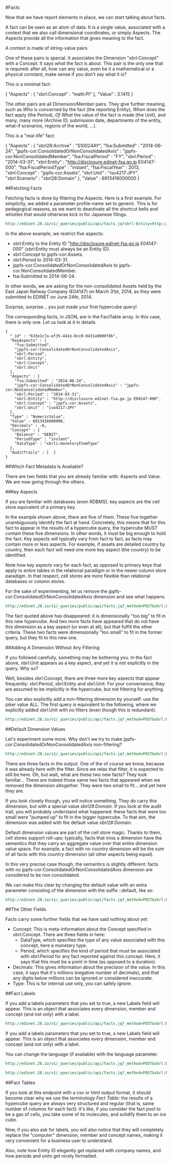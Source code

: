 #Facts

Now that we have report elements in place, we can start talking about facts.

A fact can be seen as an atom of data. It is a single value, associated with a context that we also call dimensional coordinates, or simply Aspects. The Aspects provide all the information that gives meaning to the fact.

A context is made of string-value pairs.

One of these pairs is special. It associates the Dimension "xbrl:Concept" with a Concept. It says *what* the fact is about. This pair is the only one that is required: after all, how can any value, even be it a mathematical or a physical constant, make sense if you don't say what it is?

This is a minimal fact:

{
  "Aspects" : {
    "xbrl:Concept" : "math:PI"
  },
  "Value" : 3.1415
}

The other pairs are all Dimension/Member pairs. They give further meaning, such as *Who* is concerned by the fact (the reporting Entity), *When* does the fact apply (the Period), *Of What* the value of the fact is made (the Unit), and many, many more (Archive ID, submission date, departments of the entity, what-if scenarios, regions of the world, ...).

This is a "real-life" fact:

{
  "Aspects" : {
    "xbrl28:Archive" : "S10024AY",
    "fsa:Submitted" : "2014-06-24",
    "jppfs-cor:ConsolidatedOrNonConsolidatedAxis" : "jppfs-cor:NonConsolidatedMember",
    "fsa:FiscalPeriod" : "FY",
    "xbrl:Period" : "2014-03-31",
    "xbrl:Entity" : "http://disclosure.edinet-fsa.go.jp E04147-000",
    "fsa:FiscalPeriodType" : "instant",
    "fsa:FiscalYear" : 2013,
    "xbrl:Concept" : "jppfs-cor:Assets",
    "xbrl:Unit" : "iso4217:JPY",
    "xbrl:Scenario" : "xbrl28:Domain"
  },
  "Value" : 6913416000000
}

##Fetching Facts

Fetching facts is done by filtering the Aspects. Here is a first example. For simplicity, we added a parameter profile-name set to generic. This is for pedagogical reasons, as we want to deactivate all the shortcut bells and whistles that would otherwise kick in for Japanese filings.

```REST
http://edinet.28.io/v1/_queries/public/api/facts.jq?xbrl:Entity=http://disclosure.edinet-fsa.go.jp%20E04147-000&xbrl:Concept=jppfs-cor:Assets&jppfs-cor:ConsolidatedOrNonConsolidatedAxis=jppfs-cor:NonConsolidatedMember&fsa:Submitted=2014-06-24&xbrl:Period=2014-03-31&profile-name=generic
```

In the above example, we restrict five aspects:
- xbrl:Entity to the Entity ID "http://disclosure.edinet-fsa.go.jp E04147-000" (xbrl:Entity must always be an Entity ID).
- xbrl:Concept to jppfs-cor:Assets.
- xbrl:Period to 2014-03-31.
- jppfs-cor:ConsolidatedOrNonConsolidatedAxis to jppfs-cor:NonConsolidatedMember.
- fsa:Submitted to 2014-06-24.

In other words, we are asking for the non-consolidated Assets held by the East Japan Railway Company (E04147) on March 31st, 2014, as they were submitted to EDINET on June 24th, 2014.

Surprise, surprise... you just made your first hypercube query!

The corresponding facts, in JSON, are in the FactTable array. In this case, there is only one. Let us look at it in details.

    {
      "_id" : "633e1c7a-ef35-441e-8cc0-0431a9809f8b",
      "KeyAspects" : [
        "fsa:Submitted",
        "jppfs-cor:ConsolidatedOrNonConsolidatedAxis",
        "xbrl:Period",
        "xbrl:Entity",
        "xbrl:Concept",
        "xbrl:Unit"
      ],
      "Aspects" : {
        "fsa:Submitted" : "2014-06-24",
        "jppfs-cor:ConsolidatedOrNonConsolidatedAxis" : "jppfs-cor:NonConsolidatedMember",
        "xbrl:Period" : "2014-03-31",
        "xbrl:Entity" : "http://disclosure.edinet-fsa.go.jp E04147-000",
        "xbrl:Concept" : "jppfs-cor:Assets",
        "xbrl:Unit" : "iso4217:JPY"
      },
      "Type" : "NumericValue",
      "Value" : 6913416000000,
      "Decimals" : -6,
      "Concept" : {
        "Balance" : "DEBIT",
        "PeriodType" : "instant",
        "DataType" : "xbrli:monetaryItemType"
      },
      "AuditTrails" : [  ]
    }

##Which Fact Metadata Is Available?

There are two fields that you are already familiar with: Aspects and Value. We are now going through the others.

##Key Aspects

If you are familiar with databases (even RDBMS), key aspects are the cell store equivalent of a primary key.

In the example shown above, there are five of them. These five together unambiguously identify the fact at hand. Concretely, this means that for this fact to appear in the results of a hypercube query, the hypercube MUST contain these five dimensions. In other words, it must be big enough to hold the fact. Key aspects will typically vary from fact to fact, as facts may contain more or less aspects. For example, if assets are detailed country by country, then each fact will need one more key aspect (the country) to be identified.

Note how key aspects vary for each fact, as opposed to primary keys that apply to entire tables in the relational paradigm or in the newer column store paradigm. In that respect, cell stores are more flexible than relational databases or column stores.

For the sake of experimenting, let us remove the jppfs-cor:ConsolidatedOrNonConsolidatedAxis dimension and see what happens.

```REST
http://edinet.28.io/v1/_queries/public/api/facts.jq?_method=POST&xbrl:Entity=http://disclosure.edinet-fsa.go.jp%20E04147-000&xbrl:Concept=jppfs-cor:Assets&fsa:Submitted=2014-06-24&xbrl:Period=2014-03-31&profile-name=generic
```

The fact quoted above has disappeared: it is dimensionally "too big" to fit in this new hypercube. And two more facts have appeared that do not have this dimension as a key aspect (or even at all), but that fulfill the other criteria. These two facts were dimensionally "too small" to fit in the former query, but they fit to this new one.

##Adding A Dimension Without Any Filtering

If you followed carefully, something may be bothering you. In the fact above, xbrl:Unit appears as a key aspect, and yet it is not explicitly in the query. Why so?

Well, besides xbrl:Concept, there are three more key aspects that appear frequently: xbrl:Period, xbrl:Entity and xbrl:Unit. For your convenience, they are assumed to be implicitly in the hypercube, but not filtering for anything.

You can also explicitly add a non-filtering dimension by yourself: use the joker value ALL. The first query is equivalent to the following, where we explicitly added xbrl:Unit with no filters (even though this is redundant).

```REST
http://edinet.28.io/v1/_queries/public/api/facts.jq?_method=POST&xbrl:Entity=http://disclosure.edinet-fsa.go.jp%20E04147-000&xbrl:Concept=jppfs-cor:Assets&jppfs-cor:ConsolidatedOrNonConsolidatedAxis=jppfs-cor:NonConsolidatedMember&fsa:Submitted=2014-06-24&xbrl:Period=2014-03-31&xbrl:Unit=ALL&profile-name=generic
```

##Default Dimension Values

Let's experiment some more. Why don't we try to make jppfs-cor:ConsolidatedOrNonConsolidatedAxis non-filtering?

```REST
http://edinet.28.io/v1/_queries/public/api/facts.jq?_method=POST&xbrl:Entity=http://disclosure.edinet-fsa.go.jp%20E04147-000&xbrl:Concept=jppfs-cor:Assets&jppfs-cor:ConsolidatedOrNonConsolidatedAxis=ALL&fsa:Submitted=2014-06-24&xbrl:Period=2014-03-31&profile-name=generic
```

There are three facts in the output. One of the of course we know, because it was already here with the filter. Since we relax that filter, it is expected to still be here. Oh, but wait, what are these two new facts? They look familiar... These are indeed those same two facts that appeared when we removed the dimension altogether. They were two small to fit... and yet here they are.

If you look closely though, you will notice something. They do carry this dimension, but with a special value *xbrl28:Domain*. If you look at the audit trail, you will probably understand what happened: these facts that were too small were "pumped up" to fit in the bigger hypercube. To that aim, the dimension was added with the default value *xbrl28:Domain*.

Default dimension values are part of the cell store magic. Thanks to them, cell stores support roll-ups: typically, facts that miss a dimension have the semantics that they carry an aggregate value over that entire dimension value space. For example, a fact with no country dimension will be the sum of all facts with this country dimension (all other aspects being equal).

In this very precise case though, the semantics is slightly different: facts with no jppfs-cor:ConsolidatedOrNonConsolidatedAxis dimension are considered to be non consolidated.

We can make this clear by changing the default value with an extra parameter consisting of the dimension with the suffix ::default, like so:

```REST
http://edinet.28.io/v1/_queries/public/api/facts.jq?_method=POST&xbrl:Entity=http://disclosure.edinet-fsa.go.jp%20E04147-000&xbrl:Concept=jppfs-cor:Assets&jppfs-cor:ConsolidatedOrNonConsolidatedAxis=ALL&jppfs-cor:ConsolidatedOrNonConsolidatedAxis::default=jppfs-cor:NonConsolidated&fsa:Submitted=2014-06-24&xbrl:Period=2014-03-31&profile-name=generic
```

##The Other Fields

Facts carry some further fields that we have said nothing about yet:

- Concept: This is meta-information about the Concept specified in xbrl:Concept. There are three fields in here:
  - DataType, which specifies the type of any value associated with this concept, here a monetary type.
  - Period, which specifies the kind of period that must be associated with xbrl:Period for any fact reported against this concept. Here, it says that this must be a point in time (as opposed to a duration).
- Decimals: This gives information about the precision of the value. In this case, it says that it's millions (negative number of decimals), and that any digits below millions can be ignored or considered inaccurate.
- Type: This is for internal use only, you can safely ignore.

##Fact Labels

If you add a labels parameters that you set to true, a new Labels field will appear. This is an object that associates every dimension, member and concept (and not only) with a label.

```REST
http://edinet.28.io/v1/_queries/public/api/facts.jq?_method=POST&xbrl:Entity=http://disclosure.edinet-fsa.go.jp%20E04147-000&xbrl:Concept=jppfs-cor:Assets&jppfs-cor:ConsolidatedOrNonConsolidatedAxis=ALL&fsa:Submitted=2014-06-24&xbrl:Period=2014-03-31&profile-name=generic&labels=true
```
If you add a labels parameters that you set to true, a new Labels field will appear. This is an object that associates every dimension, member and concept (and not only) with a label.

You can change the language (if available) with the language parameter.

```REST
http://edinet.28.io/v1/_queries/public/api/facts.jq?_method=POST&xbrl:Entity=http://disclosure.edinet-fsa.go.jp%20E04147-000&xbrl:Concept=jppfs-cor:Assets&jppfs-cor:ConsolidatedOrNonConsolidatedAxis=ALL&fsa:Submitted=2014-06-24&xbrl:Period=2014-03-31&profile-name=generic&labels=true&language=en
```

```REST
http://edinet.28.io/v1/_queries/public/api/facts.jq?_method=POST&xbrl:Entity=http://disclosure.edinet-fsa.go.jp%20E04147-000&xbrl:Concept=jppfs-cor:Assets&jppfs-cor:ConsolidatedOrNonConsolidatedAxis=ALL&fsa:Submitted=2014-06-24&xbrl:Period=2014-03-31&profile-name=generic&labels=true&language=ja
```

##Fact Tables

If you look at this endpoint with a csv or html output format, it should become clear why we use the terminology *Fact Table*: the results of a hypercube query are always very structured and regular (that is, same number of columns for each fact): it's like, if you consider the fact pool to be a gas of cells, you take some of its molecules, and solidify them to an ice cube.

Now, if you also ask for labels, you will also notice that they will completely replace the "computer" dimension, member and concept names, making it very convenient for a business user to understand.

Also, note how Entity ID elegantly get replaced with company names, and how periods and units get nicely formatted.
